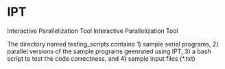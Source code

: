 # IPT
Interactive Parallelization Tool
Interactive Parallelization Tool

The directory named testing_scripts contains 1) sample serial programs, 2) parallel versions of the sample programs geenrated using IPT, 3) a bash script to test the code correctness, and 4) sample input files (*.txt)
